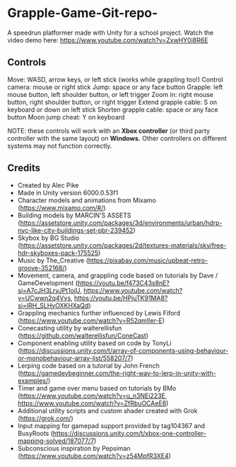 # Grapple-Game-Git-repo-
A speedrun platformer made with Unity for a school project. Watch the video demo here: https://www.youtube.com/watch?v=ZxwHY0i8R6E

## Controls
Move: WASD, arrow keys, or left stick (works while grappling too!)
Control camera: mouse or right stick
Jump: space or any face button
Grapple: left mouse button, left shoulder button, or left trigger
Zoom in: right mouse button, right shoulder button, or right trigger
Extend grapple cable: S on keyboard or down on left stick
Shorten grapple cable: space or any face button
Moon jump cheat: Y on keyboard

NOTE: these controls will work with an **Xbox controller** (or third party controller with the same layout) on **Windows.** Other controllers on different systems may not function correctly. 

## Credits
- Created by Alec Pike
- Made in Unity version 6000.0.53f1
- Character models and animations from Mixamo (https://www.mixamo.com/#/)
- Building models by MARCIN'S ASSETS (https://assetstore.unity.com/packages/3d/environments/urban/hdrp-nyc-like-city-buildings-set-pbr-239452)
- Skybox by BG Studio (https://assetstore.unity.com/packages/2d/textures-materials/sky/free-hdr-skyboxes-pack-175525)
- Music by The_Creative (https://pixabay.com/music/upbeat-retro-groove-352168/)
- Movement, camera, and grappling code based on tutorials by Dave / GameDevelopment (https://youtu.be/f473C43s8nE?si=A7cJH3LryJPt1ojU, https://www.youtube.com/watch?v=UCwwn2q4Vys, https://youtu.be/HPjuTK91MA8?si=lRH_SLHyOXKHXaQd)
- Grappling mechanics further influenced by Lewis Fiford (https://www.youtube.com/watch?v=R52qmIler-E)
- Conecasting utility by walterellisfun (https://github.com/walterellisfun/ConeCast)
- Component enabling utility based on code by TonyLi (https://discussions.unity.com/t/array-of-components-using-behaviour-or-monobehaviour-array-list/558207/7)
- Lerping code based on a tutorial by John French (https://gamedevbeginner.com/the-right-way-to-lerp-in-unity-with-examples/)
- Timer and game over menu based on tutorials by BMo (https://www.youtube.com/watch?v=u_n3NEi223E, https://www.youtube.com/watch?v=ZfRbuOCAeE8)
- Additional utility scripts and custom shader created with Grok (https://grok.com/)
- Input mapping for gamepad support provided by tag104367 and BusyRoots (https://discussions.unity.com/t/xbox-one-controller-mapping-solved/187077/7)
- Subconscious inspiration by Pepsiman (https://www.youtube.com/watch?v=z54MpfR3XE4)
